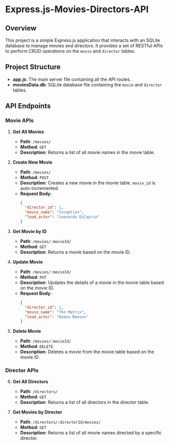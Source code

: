 # Express.js-Movies-Directors-API

## Overview

This project is a simple Express.js application that interacts with an SQLite database to manage movies and directors. It provides a set of RESTful APIs to perform CRUD operations on the `movie` and `director` tables.

## Project Structure

- **app.js**: The main server file containing all the API routes.
- **moviesData.db**: SQLite database file containing the `movie` and `director` tables.

## API Endpoints

### Movie APIs

1. **Get All Movies**
   - **Path**: `/movies/`
   - **Method**: `GET`
   - **Description**: Returns a list of all movie names in the movie table.

2. **Create New Movie**
   - **Path**: `/movies/`
   - **Method**: `POST`
   - **Description**: Creates a new movie in the movie table. `movie_id` is auto-incremented.
   - **Request Body**:
     ```json
     {
       "director_id": 1,
       "movie_name": "Inception",
       "lead_actor": "Leonardo DiCaprio"
     }
     ```

3. **Get Movie by ID**
   - **Path**: `/movies/:movieId/`
   - **Method**: `GET`
   - **Description**: Returns a movie based on the movie ID.

4. **Update Movie**
   - **Path**: `/movies/:movieId/`
   - **Method**: `PUT`
   - **Description**: Updates the details of a movie in the movie table based on the movie ID.
   - **Request Body**:
     ```json
     {
       "director_id": 2,
       "movie_name": "The Matrix",
       "lead_actor": "Keanu Reeves"
     }
     ```

5. **Delete Movie**
   - **Path**: `/movies/:movieId/`
   - **Method**: `DELETE`
   - **Description**: Deletes a movie from the movie table based on the movie ID.

### Director APIs

6. **Get All Directors**
   - **Path**: `/directors/`
   - **Method**: `GET`
   - **Description**: Returns a list of all directors in the director table.

7. **Get Movies by Director**
   - **Path**: `/directors/:directorId/movies/`
   - **Method**: `GET`
   - **Description**: Returns a list of all movie names directed by a specific director.
